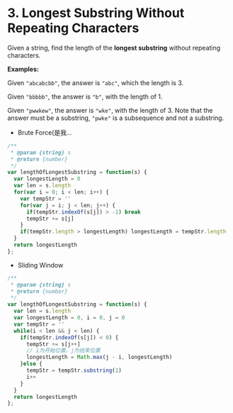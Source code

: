 # 3. Longest Substring Without Repeating Characters

Given a string, find the length of the **longest substring** without repeating characters.

**Examples:**

Given `"abcabcbb"`, the answer is `"abc"`, which the length is 3.

Given `"bbbbb"`, the answer is `"b"`, with the length of 1.

Given `"pwwkew"`, the answer is `"wke"`, with the length of 3. Note that the answer must be a substring, `"pwke"` is a subsequence and not a substring.

- Brute Force(是我...
```javascript
/**
 * @param {string} s
 * @return {number}
 */
var lengthOfLongestSubstring = function(s) {
  var longestLength = 0
  var len = s.length
  for(var i = 0; i < len; i++) {
    var tempStr = ''
    for(var j = i; j < len; j++) {
      if(tempStr.indexOf(s[j]) > -1) break
      tempStr += s[j]
    }
    if(tempStr.length > longestLength) longestLength = tempStr.length
  }
  return longestLength
};
```

- Sliding Window
```javascript
/**
 * @param {string} s
 * @return {number}
 */
var lengthOfLongestSubstring = function(s) {
  var len = s.length
  var longestLength = 0, i = 0, j = 0
  var tempStr = ''
  while(i < len && j < len) {
    if(tempStr.indexOf(s[j]) < 0) {
      tempStr += s[j++]
      // i为开始位置，j为结束位置
      longestLength = Math.max(j - i, longestLength)
    }else {
      tempStr = tempStr.substring(1)
      i++
    }
  }
  return longestLength
};

```
